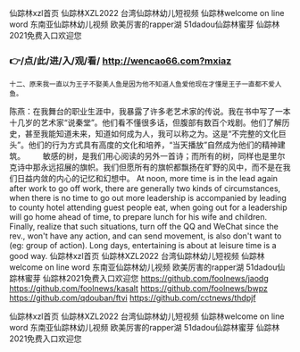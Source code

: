 
仙踪林xzl首页 仙踪林XZL2022 台湾仙踪林幼儿短视频 仙踪林welcome on line word 东南亚仙踪林幼儿视频 欧美厉害的rapper湖 51dadou仙踪林蜜芽 仙踪林2021免费入口欢迎您 




### 👉/点/此/进/入/观/看/ http://wencao66.com?mxiaz




	十二、原来我一直以为王子不娶美人鱼是因为他不知道人鱼爱他现在才懂是王子一直都不爱人鱼。
陈燕：在我舞台的职业生涯中，我暴露了许多老艺术家的传说。我在书中写了一本十几岁的艺术家“说秦堂”。他们看不懂很多话，但腹部有数百个戏剧。他们了解历史，甚至我能知道未来，知道如何成为人，我可以称之为。这是“不完整的文化巨头”。他们的行为方式具有高度的文化和培养，“当天播放”自然成为他们的精神建筑。
　　敏感的树，是我们用心阅读的另外一首诗；而所有的树，同样也是里尔克诗中那永远招展的旗帜。我们但愿所有的旗帜都飘扬在旷野的风中，而不是在我们日益内敛的内心的记忆和幻想中。
At noon, more time is in the lead again after work to go off work, there are generally two kinds of circumstances, when there is no time to go out more leadership is accompanied by leading to county hotel attending guest people eat, when going out for a leadership will go home ahead of time, to prepare lunch for his wife and children.
Finally, realize that such situations, turn off the QQ and WeChat since the rev., won't have any action, and can send movement, is also don't want to (eg: group of action).
Long days, entertaining is about at leisure time is a good way.
仙踪林xzl首页 仙踪林XZL2022 台湾仙踪林幼儿短视频 仙踪林welcome on line word 东南亚仙踪林幼儿视频 欧美厉害的rapper湖 51dadou仙踪林蜜芽 仙踪林2021免费入口欢迎您  https://github.com/foolnews/jaodg
https://github.com/foolnews/kasalt
https://github.com/foolnews/bwpz
https://github.com/qdouban/ftvi
https://github.com/cctnews/thdpjf





仙踪林xzl首页 仙踪林XZL2022 台湾仙踪林幼儿短视频 仙踪林welcome on line word 东南亚仙踪林幼儿视频 欧美厉害的rapper湖 51dadou仙踪林蜜芽 仙踪林2021免费入口欢迎您 
